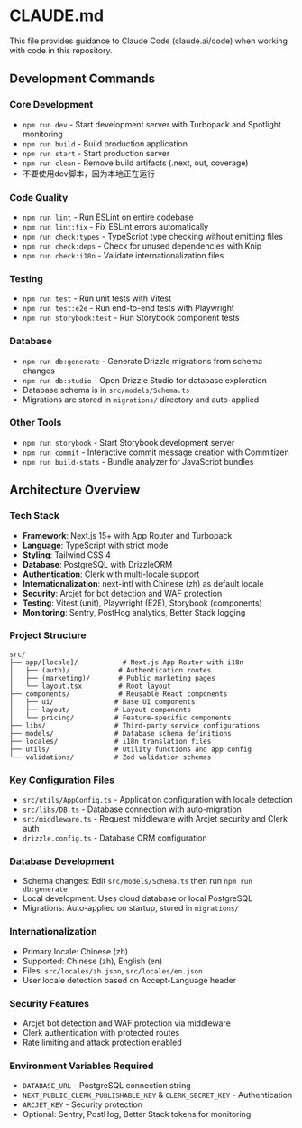 # CLAUDE.md

This file provides guidance to Claude Code (claude.ai/code) when working with code in this repository.

## Development Commands

### Core Development
- `npm run dev` - Start development server with Turbopack and Spotlight monitoring
- `npm run build` - Build production application
- `npm run start` - Start production server
- `npm run clean` - Remove build artifacts (.next, out, coverage)
- 不要使用dev脚本，因为本地正在运行

### Code Quality
- `npm run lint` - Run ESLint on entire codebase
- `npm run lint:fix` - Fix ESLint errors automatically
- `npm run check:types` - TypeScript type checking without emitting files
- `npm run check:deps` - Check for unused dependencies with Knip
- `npm run check:i18n` - Validate internationalization files

### Testing
- `npm run test` - Run unit tests with Vitest
- `npm run test:e2e` - Run end-to-end tests with Playwright
- `npm run storybook:test` - Run Storybook component tests

### Database
- `npm run db:generate` - Generate Drizzle migrations from schema changes
- `npm run db:studio` - Open Drizzle Studio for database exploration
- Database schema is in `src/models/Schema.ts`
- Migrations are stored in `migrations/` directory and auto-applied

### Other Tools
- `npm run storybook` - Start Storybook development server
- `npm run commit` - Interactive commit message creation with Commitizen
- `npm run build-stats` - Bundle analyzer for JavaScript bundles

## Architecture Overview

### Tech Stack
- **Framework**: Next.js 15+ with App Router and Turbopack
- **Language**: TypeScript with strict mode
- **Styling**: Tailwind CSS 4
- **Database**: PostgreSQL with DrizzleORM
- **Authentication**: Clerk with multi-locale support
- **Internationalization**: next-intl with Chinese (zh) as default locale
- **Security**: Arcjet for bot detection and WAF protection
- **Testing**: Vitest (unit), Playwright (E2E), Storybook (components)
- **Monitoring**: Sentry, PostHog analytics, Better Stack logging

### Project Structure
```
src/
├── app/[locale]/           # Next.js App Router with i18n
│   ├── (auth)/            # Authentication routes
│   ├── (marketing)/       # Public marketing pages
│   └── layout.tsx         # Root layout
├── components/            # Reusable React components
│   ├── ui/               # Base UI components
│   ├── layout/           # Layout components
│   └── pricing/          # Feature-specific components
├── libs/                 # Third-party service configurations
├── models/               # Database schema definitions
├── locales/              # i18n translation files
├── utils/                # Utility functions and app config
└── validations/          # Zod validation schemas
```

### Key Configuration Files
- `src/utils/AppConfig.ts` - Application configuration with locale detection
- `src/libs/DB.ts` - Database connection with auto-migration
- `src/middleware.ts` - Request middleware with Arcjet security and Clerk auth
- `drizzle.config.ts` - Database ORM configuration

### Database Development
- Schema changes: Edit `src/models/Schema.ts` then run `npm run db:generate`
- Local development: Uses cloud database or local PostgreSQL
- Migrations: Auto-applied on startup, stored in `migrations/`

### Internationalization
- Primary locale: Chinese (zh)
- Supported: Chinese (zh), English (en)
- Files: `src/locales/zh.json`, `src/locales/en.json`
- User locale detection based on Accept-Language header

### Security Features
- Arcjet bot detection and WAF protection via middleware
- Clerk authentication with protected routes
- Rate limiting and attack protection enabled

### Environment Variables Required
- `DATABASE_URL` - PostgreSQL connection string
- `NEXT_PUBLIC_CLERK_PUBLISHABLE_KEY` & `CLERK_SECRET_KEY` - Authentication
- `ARCJET_KEY` - Security protection
- Optional: Sentry, PostHog, Better Stack tokens for monitoring
